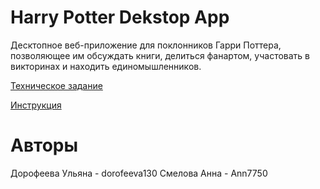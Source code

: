 # Harry Potter Dekstop App
   Десктопное веб-приложение для поклонников Гарри Поттера, позволяющее  им обсуждать книги, делиться фанартом, участовать в викторинах и находить единомышленников. 

[Техническое задание](Техническое%20задание.md) 

[Инструкция](Инструкция.md)

# Авторы
Дорофеева Ульяна - dorofeeva130
Смелова Анна - Ann7750